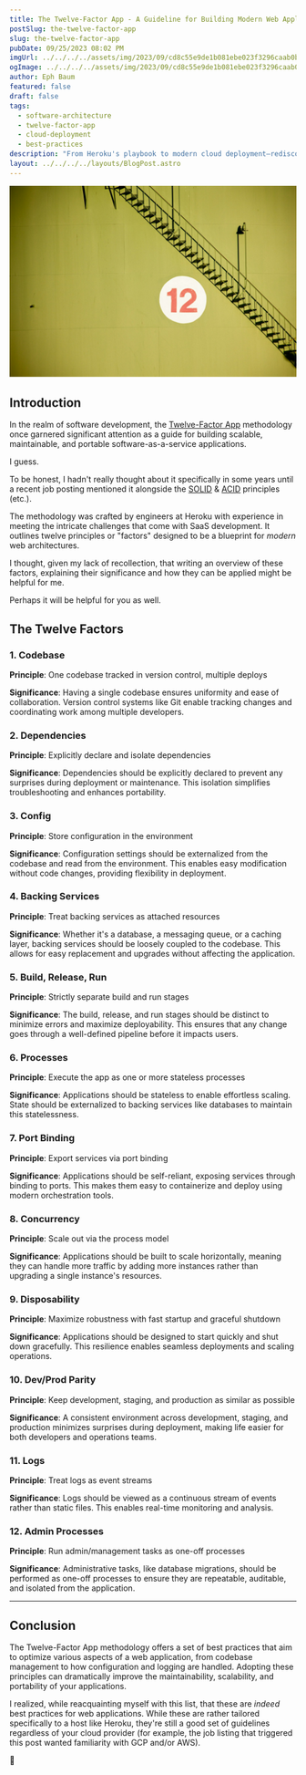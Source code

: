 ```yaml
---
title: The Twelve-Factor App - A Guideline for Building Modern Web Applications
postSlug: the-twelve-factor-app
slug: the-twelve-factor-app
pubDate: 09/25/2023 08:02 PM
imgUrl: ../../../../assets/img/2023/09/cd8c55e9de1b081ebe023f3296caab0b2286501d.jpeg
ogImage: ../../../../assets/img/2023/09/cd8c55e9de1b081ebe023f3296caab0b2286501d.jpeg
author: Eph Baum
featured: false
draft: false
tags:
  - software-architecture
  - twelve-factor-app
  - cloud-deployment
  - best-practices
description: "From Heroku's playbook to modern cloud deployment—rediscover the Twelve-Factor App methodology that still shapes how we build scalable web applications today. A practical guide to the principles that make your apps portable, maintainable, and cloud-ready."
layout: ../../../../layouts/BlogPost.astro
---
```


![Featured Image](../../../../assets/img/2023/09/cd8c55e9de1b081ebe023f3296caab0b2286501d.jpeg)

Introduction
------------

In the realm of software development, the [Twelve-Factor App](https://en.wikipedia.org/wiki/Twelve-Factor_App_methodology) methodology once garnered significant attention as a guide for building scalable, maintainable, and portable software-as-a-service applications.

I guess.

To be honest, I hadn't really thought about it specifically in some years until a recent job posting mentioned it alongside the [SOLID](/blog/thinking-srp-in-solid/) & [ACID](/blog/understanding-acid/) principles (etc.).

The methodology was crafted by engineers at Heroku with experience in meeting the intricate challenges that come with SaaS development. It outlines twelve principles or "factors" designed to be a blueprint for _modern_ web architectures.

I thought, given my lack of recollection, that writing an overview of these factors, explaining their significance and how they can be applied might be helpful for me.

Perhaps it will be helpful for you as well.

The Twelve Factors
------------------

### 1. Codebase

**Principle**: One codebase tracked in version control, multiple deploys

**Significance**: Having a single codebase ensures uniformity and ease of collaboration. Version control systems like Git enable tracking changes and coordinating work among multiple developers.

### 2. Dependencies

**Principle**: Explicitly declare and isolate dependencies

**Significance**: Dependencies should be explicitly declared to prevent any surprises during deployment or maintenance. This isolation simplifies troubleshooting and enhances portability.

### 3. Config

**Principle**: Store configuration in the environment

**Significance**: Configuration settings should be externalized from the codebase and read from the environment. This enables easy modification without code changes, providing flexibility in deployment.

### 4. Backing Services

**Principle**: Treat backing services as attached resources

**Significance**: Whether it's a database, a messaging queue, or a caching layer, backing services should be loosely coupled to the codebase. This allows for easy replacement and upgrades without affecting the application.

### 5. Build, Release, Run

**Principle**: Strictly separate build and run stages

**Significance**: The build, release, and run stages should be distinct to minimize errors and maximize deployability. This ensures that any change goes through a well-defined pipeline before it impacts users.

### 6. Processes

**Principle**: Execute the app as one or more stateless processes

**Significance**: Applications should be stateless to enable effortless scaling. State should be externalized to backing services like databases to maintain this statelessness.

### 7. Port Binding

**Principle**: Export services via port binding

**Significance**: Applications should be self-reliant, exposing services through binding to ports. This makes them easy to containerize and deploy using modern orchestration tools.

### 8. Concurrency

**Principle**: Scale out via the process model

**Significance**: Applications should be built to scale horizontally, meaning they can handle more traffic by adding more instances rather than upgrading a single instance's resources.

### 9. Disposability

**Principle**: Maximize robustness with fast startup and graceful shutdown

**Significance**: Applications should be designed to start quickly and shut down gracefully. This resilience enables seamless deployments and scaling operations.

### 10. Dev/Prod Parity

**Principle**: Keep development, staging, and production as similar as possible

**Significance**: A consistent environment across development, staging, and production minimizes surprises during deployment, making life easier for both developers and operations teams.

### 11. Logs

**Principle**: Treat logs as event streams

**Significance**: Logs should be viewed as a continuous stream of events rather than static files. This enables real-time monitoring and analysis.

### 12. Admin Processes

**Principle**: Run admin/management tasks as one-off processes

**Significance**: Administrative tasks, like database migrations, should be performed as one-off processes to ensure they are repeatable, auditable, and isolated from the application.

* * *

Conclusion
----------

The Twelve-Factor App methodology offers a set of best practices that aim to optimize various aspects of a web application, from codebase management to how configuration and logging are handled. Adopting these principles can dramatically improve the maintainability, scalability, and portability of your applications.

I realized, while reacquainting myself with this list, that these are _indeed_ best practices for web applications. While these are rather tailored specifically to a host like Heroku, they're still a good set of guidelines regardless of your cloud provider (for example, the job listing that triggered this post wanted familiarity with GCP and/or AWS).

👋
